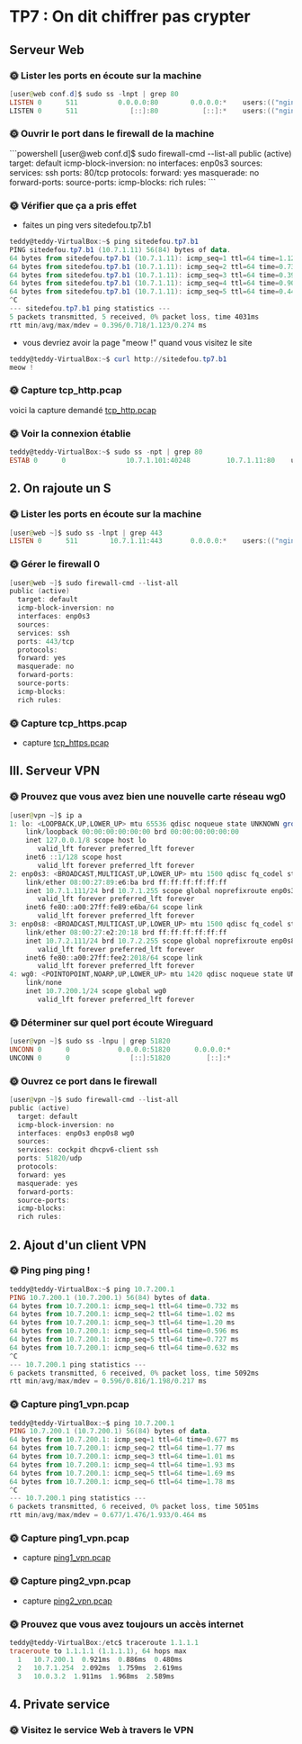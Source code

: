 <h1>TP7 : On dit chiffrer pas crypter</h1>
<h2>Serveur Web </h2>
<h3>🌞 Lister les ports en écoute sur la machine</h3>

```powershell
[user@web conf.d]$ sudo ss -lnpt | grep 80
LISTEN 0      511          0.0.0.0:80        0.0.0.0:*    users:(("nginx",pid=1484,fd=6),("nginx",pid=1483,fd=6))
LISTEN 0      511             [::]:80           [::]:*    users:(("nginx",pid=1484,fd=7),("nginx",pid=1483,fd=7))
```

<h3>🌞 Ouvrir le port dans le firewall de la machine </h3>
```powershell
[user@web conf.d]$ sudo firewall-cmd --list-all
public (active)
  target: default
  icmp-block-inversion: no
  interfaces: enp0s3
  sources:
  services: ssh
  ports: 80/tcp
  protocols:
  forward: yes
  masquerade: no
  forward-ports:
  source-ports:
  icmp-blocks:
  rich rules:
```

<h3>🌞 Vérifier que ça a pris effet</h3>

- faites un ping vers sitedefou.tp7.b1

```powershell
teddy@teddy-VirtualBox:~$ ping sitedefou.tp7.b1
PING sitedefou.tp7.b1 (10.7.1.11) 56(84) bytes of data.
64 bytes from sitedefou.tp7.b1 (10.7.1.11): icmp_seq=1 ttl=64 time=1.12 ms
64 bytes from sitedefou.tp7.b1 (10.7.1.11): icmp_seq=2 ttl=64 time=0.731 ms
64 bytes from sitedefou.tp7.b1 (10.7.1.11): icmp_seq=3 ttl=64 time=0.396 ms
64 bytes from sitedefou.tp7.b1 (10.7.1.11): icmp_seq=4 ttl=64 time=0.902 ms
64 bytes from sitedefou.tp7.b1 (10.7.1.11): icmp_seq=5 ttl=64 time=0.442 ms
^C
--- sitedefou.tp7.b1 ping statistics ---
5 packets transmitted, 5 received, 0% packet loss, time 4031ms
rtt min/avg/max/mdev = 0.396/0.718/1.123/0.274 ms
```
- vous devriez avoir la page "meow !" quand vous visitez le site

```powershell
teddy@teddy-VirtualBox:~$ curl http://sitedefou.tp7.b1
meow !
```

<h3>🌞 Capture tcp_http.pcap</h3>

voici la capture demandé [tcp_http.pcap](tcp_http.pcap)

<h3>🌞 Voir la connexion établie</h3>

```powershell
teddy@teddy-VirtualBox:~$ sudo ss -npt | grep 80
ESTAB 0      0               10.7.1.101:40248         10.7.1.11:80    users:(("firefox",pid=5006,fd=109))
```

<h2>2. On rajoute un S</h2>

<h3>🌞 Lister les ports en écoute sur la machine </h3>

```powershell
[user@web ~]$ sudo ss -lnpt | grep 443
LISTEN 0      511        10.7.1.11:443       0.0.0.0:*    users:(("nginx",pid=1426,fd=6),("nginx",pid=1425,fd=6))
```

<h3>🌞 Gérer le firewall 0</h3>

```powershell
[user@web ~]$ sudo firewall-cmd --list-all
public (active)
  target: default
  icmp-block-inversion: no
  interfaces: enp0s3
  sources:
  services: ssh
  ports: 443/tcp
  protocols:
  forward: yes
  masquerade: no
  forward-ports:
  source-ports:
  icmp-blocks:
  rich rules:
```

<h3>🌞 Capture tcp_https.pcap </h3>

- capture [tcp_https.pcap](tcp_https.pcap)

<h2>III. Serveur VPN</h2>

<h3>🌞 Prouvez que vous avez bien une nouvelle carte réseau wg0</h3>

```powershell
[user@vpn ~]$ ip a
1: lo: <LOOPBACK,UP,LOWER_UP> mtu 65536 qdisc noqueue state UNKNOWN group default qlen 1000
    link/loopback 00:00:00:00:00:00 brd 00:00:00:00:00:00
    inet 127.0.0.1/8 scope host lo
       valid_lft forever preferred_lft forever
    inet6 ::1/128 scope host
       valid_lft forever preferred_lft forever
2: enp0s3: <BROADCAST,MULTICAST,UP,LOWER_UP> mtu 1500 qdisc fq_codel state UP group default qlen 1000
    link/ether 08:00:27:89:e6:ba brd ff:ff:ff:ff:ff:ff
    inet 10.7.1.111/24 brd 10.7.1.255 scope global noprefixroute enp0s3
       valid_lft forever preferred_lft forever
    inet6 fe80::a00:27ff:fe89:e6ba/64 scope link
       valid_lft forever preferred_lft forever
3: enp0s8: <BROADCAST,MULTICAST,UP,LOWER_UP> mtu 1500 qdisc fq_codel state UP group default qlen 1000
    link/ether 08:00:27:e2:20:18 brd ff:ff:ff:ff:ff:ff
    inet 10.7.2.111/24 brd 10.7.2.255 scope global noprefixroute enp0s8
       valid_lft forever preferred_lft forever
    inet6 fe80::a00:27ff:fee2:2018/64 scope link
       valid_lft forever preferred_lft forever
4: wg0: <POINTOPOINT,NOARP,UP,LOWER_UP> mtu 1420 qdisc noqueue state UNKNOWN group default qlen 1000
    link/none
    inet 10.7.200.1/24 scope global wg0
       valid_lft forever preferred_lft forever
```

<h3>🌞 Déterminer sur quel port écoute Wireguard </h3>

```powershell
[user@vpn ~]$ sudo ss -lnpu | grep 51820
UNCONN 0      0            0.0.0.0:51820      0.0.0.0:*
UNCONN 0      0               [::]:51820         [::]:*
```

<h3>🌞 Ouvrez ce port dans le firewall </h3>

```powershell
[user@vpn ~]$ sudo firewall-cmd --list-all
public (active)
  target: default
  icmp-block-inversion: no
  interfaces: enp0s3 enp0s8 wg0
  sources:
  services: cockpit dhcpv6-client ssh
  ports: 51820/udp
  protocols:
  forward: yes
  masquerade: yes
  forward-ports:
  source-ports:
  icmp-blocks:
  rich rules:
```

<h2>2. Ajout d'un client VPN </h2>

<h3>🌞 Ping ping ping ! </h3>

```powershell
teddy@teddy-VirtualBox:~$ ping 10.7.200.1
PING 10.7.200.1 (10.7.200.1) 56(84) bytes of data.
64 bytes from 10.7.200.1: icmp_seq=1 ttl=64 time=0.732 ms
64 bytes from 10.7.200.1: icmp_seq=2 ttl=64 time=1.02 ms
64 bytes from 10.7.200.1: icmp_seq=3 ttl=64 time=1.20 ms
64 bytes from 10.7.200.1: icmp_seq=4 ttl=64 time=0.596 ms
64 bytes from 10.7.200.1: icmp_seq=5 ttl=64 time=0.727 ms
64 bytes from 10.7.200.1: icmp_seq=6 ttl=64 time=0.632 ms
^C
--- 10.7.200.1 ping statistics ---
6 packets transmitted, 6 received, 0% packet loss, time 5092ms
rtt min/avg/max/mdev = 0.596/0.816/1.198/0.217 ms
```

<h3>🌞 Capture ping1_vpn.pcap </h3>

```powershell
teddy@teddy-VirtualBox:~$ ping 10.7.200.1
PING 10.7.200.1 (10.7.200.1) 56(84) bytes of data.
64 bytes from 10.7.200.1: icmp_seq=1 ttl=64 time=0.677 ms
64 bytes from 10.7.200.1: icmp_seq=2 ttl=64 time=1.77 ms
64 bytes from 10.7.200.1: icmp_seq=3 ttl=64 time=1.01 ms
64 bytes from 10.7.200.1: icmp_seq=4 ttl=64 time=1.93 ms
64 bytes from 10.7.200.1: icmp_seq=5 ttl=64 time=1.69 ms
64 bytes from 10.7.200.1: icmp_seq=6 ttl=64 time=1.78 ms
^C
--- 10.7.200.1 ping statistics ---
6 packets transmitted, 6 received, 0% packet loss, time 5051ms
rtt min/avg/max/mdev = 0.677/1.476/1.933/0.464 ms
```

<h3>🌞 Capture ping1_vpn.pcap </h3>

- capture [ping1_vpn.pcap](ping1_vpn.pcap)


<h3>🌞 Capture ping2_vpn.pcap </h3>

- capture [ping2_vpn.pcap](ping2_vpn.pcap)


<h3>🌞 Prouvez que vous avez toujours un accès internet </h3>

```powershell
teddy@teddy-VirtualBox:/etc$ traceroute 1.1.1.1
traceroute to 1.1.1.1 (1.1.1.1), 64 hops max
  1   10.7.200.1  0.921ms  0.886ms  0.480ms
  2   10.7.1.254  2.092ms  1.759ms  2.619ms
  3   10.0.3.2  1.911ms  1.968ms  2.589ms
```

<h2>4. Private service </h2>

<h3>🌞 Visitez le service Web à travers le VPN </h3>

